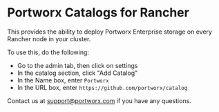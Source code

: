 # Portworx Catalogs for Rancher

This provides the ability to deploy Portworx Enterprise storage on every Rancher node in your cluster.

To use this, do the following:
* Go to the admin tab, then click on settings
* In the catalog section, click "Add Catalog"
* In the Name box, enter `Portworx`
* In the URL box, enter `https://github.com/portworx/catalog`

Contact us at support@portworx.com if you have any questions.
